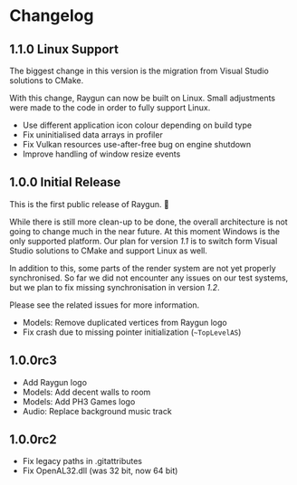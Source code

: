 # Changelog

## 1.1.0 Linux Support

The biggest change in this version is the migration from Visual Studio solutions to CMake.

With this change, Raygun can now be built on Linux.
Small adjustments were made to the code in order to fully support Linux.

- Use different application icon colour depending on build type
- Fix uninitialised data arrays in profiler
- Fix Vulkan resources use-after-free bug on engine shutdown
- Improve handling of window resize events

## 1.0.0 Initial Release

This is the first public release of Raygun. 🎉

While there is still more clean-up to be done, the overall architecture is not going to change much in the near future.
At this moment Windows is the only supported platform.
Our plan for version *1.1* is to switch form Visual Studio solutions to CMake and support Linux as well.

In addition to this, some parts of the render system are not yet properly synchronised.
So far we did not encounter any issues on our test systems, but we plan to fix missing synchronisation in version *1.2*.

Please see the related issues for more information.

- Models: Remove duplicated vertices from Raygun logo
- Fix crash due to missing pointer initialization (`~TopLevelAS`)

## 1.0.0rc3

- Add Raygun logo
- Models: Add decent walls to room
- Models: Add PH3 Games logo
- Audio: Replace background music track

## 1.0.0rc2

- Fix legacy paths in .gitattributes
- Fix OpenAL32.dll (was 32 bit, now 64 bit)
